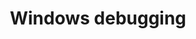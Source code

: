 ---
lang: en
layout: doc
permalink: /doc/windows-debugging/
redirect_from:
- /en/doc/windows-debugging/
- /doc/WindowsDebugging/
- /wiki/WindowsDebugging/
redirect_to: https://qubes-doc-rst.readthedocs.io/en/latest/developer/debugging/windows-debugging.html
ref: 50
title: Windows debugging
---
